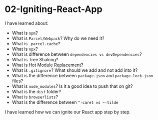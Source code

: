 # 02-Igniting-React-App
I have learned about: 
- What is `npm`?
- What is `Parcel/Webpack`? Why do we need it?
- What is `.parcel-cache`?
- What is `npx`?
- What is difference between `dependencies vs devDependencies`?
- What is Tree Shaking?
- What is Hot Module Replacement?
- What is `.gitignore`? What should we add and not add into it?
- What is the difference between `package.json` and `package-lock.json` files?
- What is `node_modules`? Is it a good idea to push that on git?
- What is the `dist` folder?
- What is `browserlists`?
- What is the difference between `^-caret vs ~-tilde`

I have learned how we can ignite our React app step by step. 
